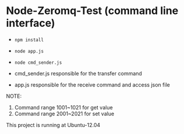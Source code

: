 Node-Zeromq-Test (command line interface)
==============

* `npm install`
* `node app.js`
* `node cmd_sender.js`

* cmd_sender.js responsible for the transfer command
* app.js responsible for the receive command and access json file

NOTE:
1. Command range 1001~1021 for get value
2. Command range 2001~2021 for set value

This project is running at Ubuntu-12.04
